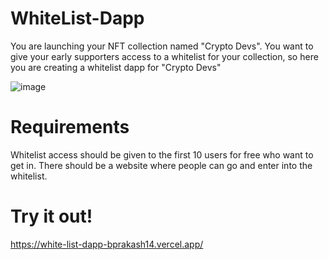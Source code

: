 # WhiteList-Dapp
You are launching your NFT collection named "Crypto Devs".
You want to give your early supporters access to a whitelist for your collection, so here you are creating a whitelist dapp for "Crypto Devs"

![image](https://user-images.githubusercontent.com/27776720/172963122-775b1030-4478-4009-b1b3-b63fee94185a.png)

# Requirements
Whitelist access should be given to the first 10 users for free who want to get in.
There should be a website where people can go and enter into the whitelist.

# Try it out!
https://white-list-dapp-bprakash14.vercel.app/
